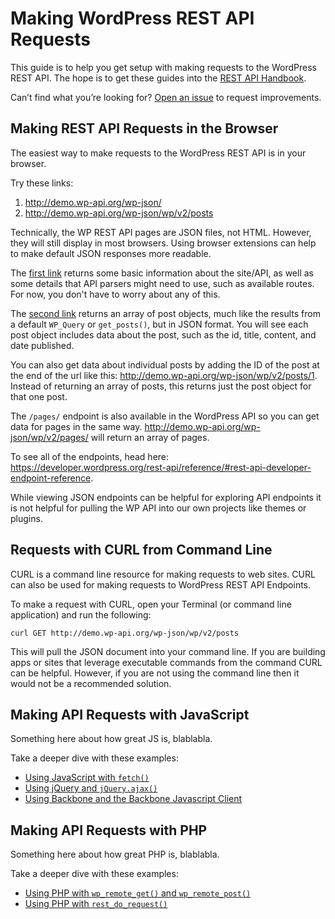 # Making WordPress REST API Requests

This guide is to help you get setup with making requests to the WordPress REST API. The hope is to get these guides into the [REST API Handbook](https://developer.wordpress.org/rest-api/).

Can’t find what you’re looking for? [Open an issue](https://github.com/JulienMelissas/wp-api-guides/issues) to request improvements.


## Making REST API Requests in the Browser

The easiest way to make requests to the WordPress REST API is in your browser.

Try these links:
1. http://demo.wp-api.org/wp-json/
2. http://demo.wp-api.org/wp-json/wp/v2/posts

Technically, the WP REST API pages are JSON files, not HTML. However, they will still display in most browsers. Using browser extensions can help to make default JSON responses more readable.

The [first link](http://demo.wp-api.org/wp-json/) returns some basic information about the site/API, as well as some details that API parsers might need to use, such as available routes. For now, you don't have to worry about any of this.

The [second link](http://demo.wp-api.org/wp-json/wp/v2/posts) returns an array of post objects, much like the results from a default `WP_Query` or `get_posts()`, but in JSON format. You will see each post object includes data about the post, such as the id, title, content, and date published.
 
You can also get data about individual posts by adding the ID of the post at the end of the url like this: http://demo.wp-api.org/wp-json/wp/v2/posts/1. Instead of returning an array of posts, this returns just the post object for that one post.
   
The `/pages/` endpoint is also available in the WordPress API so you can get data for pages in the same way. http://demo.wp-api.org/wp-json/wp/v2/pages/ will return an array of pages.

To see all of the endpoints, head here: https://developer.wordpress.org/rest-api/reference/#rest-api-developer-endpoint-reference.

While viewing JSON endpoints can be helpful for exploring API endpoints it is not helpful for pulling the WP API into our own projects like themes or plugins.


## Requests with CURL from Command Line

CURL is a command line resource for making requests to web sites.  CURL can also be used for making requests to WordPress REST API Endpoints.

To make a request with CURL, open your Terminal (or command line application) and run the following:

```
curl GET http://demo.wp-api.org/wp-json/wp/v2/posts
```

This will pull the JSON document into your command line.  If you are building apps or sites that leverage executable commands from the command CURL can be helpful.  However, if you are not using the command line then it would not be a recommended solution.


## Making API Requests with JavaScript

Something here about how great JS is, blablabla.

Take a deeper dive with these examples:
 - [Using JavaScript with `fetch()`](example-javascript-and-fetch.md)
 - [Using jQuery and `jQuery.ajax()`](example-jquery-ajax.md)
 - [Using Backbone and the Backbone Javascript Client](https://developer.wordpress.org/rest-api/using-the-rest-api/backbone-javascript-client/)


## Making API Requests with PHP

Something here about how great PHP is, blablabla.

Take a deeper dive with these examples:
 - [Using PHP with `wp_remote_get()` and `wp_remote_post()`](example-php-remote.md)
 - [Using PHP with `rest_do_request()`](example-php-rest-do-request.md)
 
